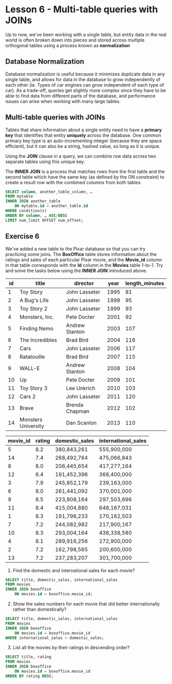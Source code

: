 # Lesson 6 - Multi-table queries with JOINs

Up to now, we've been working with a single table, but entity data in the real world is often broken down into pieces and stored across multiple orthogonal tables using a process known as **normalization**

## Database Normalization

Database normalization is useful because it minimizes duplicate data in any single table, and allows for data in the database to grow independently of each other (ie. Types of car engines can grow independent of each type of car). As a trade-off, queries get slightly more complex since they have to be able to find data from different parts of the database, and performance issues can arise when working with many large tables.

## Multi-table queries with JOINs

Tables that share information about a single entity need to have a **primary key** that identifies that entity **uniquely** across the database. One common primary key type is an auto-incrementing integer (because they are space efficient), but it can also be a string, hashed value, so long as it is unique.

Using the **JOIN** clause in a query, we can combine row data across two separate tables using this unique key. 

The **INNER JOIN** is a process that matches rows from the first table and the second table which have the same key (as defined by the ON constraint) to create a result row with the combined columns from both tables. 

```sql
SELECT column, another_table_column, …
FROM mytable
INNER JOIN another_table 
    ON mytable.id = another_table.id
WHERE condition(s)
ORDER BY column, … ASC/DESC
LIMIT num_limit OFFSET num_offset;
```

## Exercise 6

We've added a new table to the Pixar database so that you can try practicing some joins. The **BoxOffice** table stores information about the ratings and sales of each particular Pixar movie, and the **Movie_id** column in that table corresponds with the **Id** column in the **Movies** table 1-to-1. Try and solve the tasks below using the **INNER JOIN** introduced above.

| id  | title               | director         | year | length_minutes |
|-----|---------------------|------------------|------|----------------|
| 1   | Toy Story           | John Lasseter    | 1995 | 81             |
| 2   | A Bug's Life        | John Lasseter    | 1998 | 95             |
| 3   | Toy Story 2         | John Lasseter    | 1999 | 93             |
| 4   | Monsters, Inc.      | Pete Docter      | 2001 | 92             |
| 5   | Finding Nemo        | Andrew Stanton   | 2003 | 107            |
| 6   | The Incredibles     | Brad Bird        | 2004 | 116            |
| 7   | Cars                | John Lasseter    | 2006 | 117            |
| 8   | Ratatouille         | Brad Bird        | 2007 | 115            |
| 9   | WALL-E              | Andrew Stanton   | 2008 | 104            |
| 10  | Up                  | Pete Docter      | 2009 | 101            |
| 11  | Toy Story 3         | Lee Unkrich      | 2010 | 103            |
| 12  | Cars 2              | John Lasseter    | 2011 | 120            |
| 13  | Brave               | Brenda Chapman   | 2012 | 102            |
| 14  | Monsters University | Dan Scanlon      | 2013 | 110            |

| movie_id | rating | domestic_sales | international_sales |
|----------|--------|----------------|----------------------|
| 5        | 8.2    | 380,843,261    | 555,900,000          |
| 14       | 7.4    | 268,492,764    | 475,066,843          |
| 8        | 8.0    | 206,445,654    | 417,277,164          |
| 12       | 6.4    | 191,452,396    | 368,400,000          |
| 3        | 7.9    | 245,852,179    | 239,163,000          |
| 6        | 8.0    | 261,441,092    | 370,001,000          |
| 9        | 8.5    | 223,808,164    | 297,503,696          |
| 11       | 8.4    | 415,004,880    | 648,167,031          |
| 1        | 8.3    | 191,796,233    | 170,162,503          |
| 7        | 7.2    | 244,082,982    | 217,900,167          |
| 10       | 8.3    | 293,004,164    | 438,338,580          |
| 4        | 8.1    | 289,916,256    | 272,900,000          |
| 2        | 7.2    | 162,798,565    | 200,600,000          |
| 13       | 7.2    | 237,283,207    | 301,700,000          |

1. Find the domestic and international sales for each movie?

```sql
SELECT title, domestic_sales, international_sales 
FROM movies
INNER JOIN boxoffice
    ON movies.id = boxoffice.movie_id;
```

2. Show the sales numbers for each movie that did better internationally rather than domestically?

```sql
SELECT title, domestic_sales, international_sales 
FROM movies
INNER JOIN boxoffice
    ON movies.id = boxoffice.movie_id
WHERE international_sales > domestic_sales;
```

3. List all the movies by their ratings in descending order?

```sql
SELECT title, rating
FROM movies
INNER JOIN boxoffice
    ON movies.id = boxoffice.movie_id
ORDER BY rating DESC;
```
